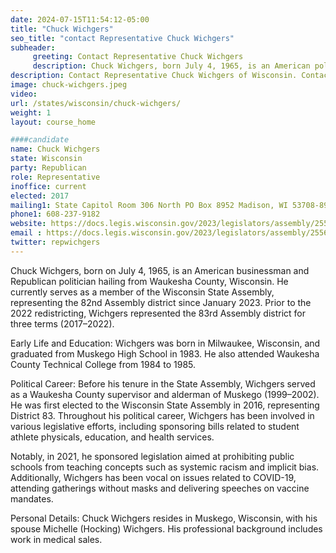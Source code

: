 ```yaml
---
date: 2024-07-15T11:54:12-05:00
title: "Chuck Wichgers"
seo_title: "contact Representative Chuck Wichgers"
subheader:
     greeting: Contact Representative Chuck Wichgers
     description: Chuck Wichgers, born July 4, 1965, is an American politician affiliated with the Republican Party. He assumed office as a member of the Wisconsin State Assembly, representing District 82, on January 3, 2023.
description: Contact Representative Chuck Wichgers of Wisconsin. Contact information for Chuck Wichgers includes email address, phone number, and mailing address.
image: chuck-wichgers.jpeg
video:
url: /states/wisconsin/chuck-wichgers/
weight: 1
layout: course_home

####candidate
name: Chuck Wichgers
state: Wisconsin
party: Republican
role: Representative
inoffice: current
elected: 2017
mailing1: State Capitol Room 306 North PO Box 8952 Madison, WI 53708-8952
phone1: 608-237-9182
website: https://docs.legis.wisconsin.gov/2023/legislators/assembly/2556/
email : https://docs.legis.wisconsin.gov/2023/legislators/assembly/2556/
twitter: repwichgers
---
```

Chuck Wichgers, born on July 4, 1965, is an American businessman and Republican politician hailing from Waukesha County, Wisconsin. He currently serves as a member of the Wisconsin State Assembly, representing the 82nd Assembly district since January 2023. Prior to the 2022 redistricting, Wichgers represented the 83rd Assembly district for three terms (2017–2022).

Early Life and Education:
Wichgers was born in Milwaukee, Wisconsin, and graduated from Muskego High School in 1983. He also attended Waukesha County Technical College from 1984 to 1985.

Political Career:
Before his tenure in the State Assembly, Wichgers served as a Waukesha County supervisor and alderman of Muskego (1999–2002). He was first elected to the Wisconsin State Assembly in 2016, representing District 83. Throughout his political career, Wichgers has been involved in various legislative efforts, including sponsoring bills related to student athlete physicals, education, and health services.

Notably, in 2021, he sponsored legislation aimed at prohibiting public schools from teaching concepts such as systemic racism and implicit bias. Additionally, Wichgers has been vocal on issues related to COVID-19, attending gatherings without masks and delivering speeches on vaccine mandates.

Personal Details:
Chuck Wichgers resides in Muskego, Wisconsin, with his spouse Michelle (Hocking) Wichgers. His professional background includes work in medical sales.
